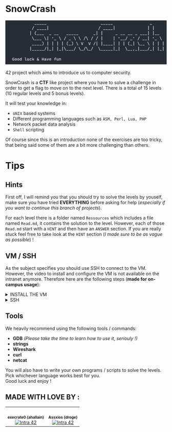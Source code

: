 # SnowCrash

![snowcrash](files/snowcrash.png)

42 project which aims to introduce us to computer security.

SnowCrash is a **CTF** like project where you have to solve a challenge in order to get a flag to move on to the next level. There is a total of 15 levels (10 regular levels and 5 bonus levels). 

It will test your knowledge in:
- `UNIX` based systems
- Different programming languages such as `ASM, Perl, Lua, PHP`
- Network packet data analysis
- `Shell` scripting

Of course since this is an introduction none of the exercises are too tricky, that being said some of them are a bit more challenging than others.

# Tips

## Hints

First off, I will remind you that you should try to solve the levels by youself, make sure you have tried **EVERYTHING** before asking for help (*especially if you want to continue this branch of projects*).

For each level there is a folder named `Ressources` which includes a file named `Read.md`, it contains the solution to the level. However, each of those `Read.md` start with a `HINT` and then have an `ANSWER` section. If you are really stuck feel free to take look at the `HINT` section (*I made sure to be as vague as possible*) !

## VM / SSH

As the subject specifies you should use SSH to connect to the VM. However, the video to install and configure the VM is not available on the intranet anymore.
Therefore here are the following steps (**made for on-campus usage**):
<details>
	<summary>INSTALL THE VM</summary>
		<p>First, download the ISO file on the intranet <i>(I recommend storing it on your sgoinfre).</i> Once it's downloaded let's create a new VM on VirtualBox, click the <code>New</code> button such as:<br>
		<img src="files/new.png"/><br>
		For the memory size the recommended amount is way enough, the VM is extremely light don't bother giving it extra memory it won't use.<br>
		For the hard disk choose the <code>Do not add a virtual hard disk</code> option.<br>
		Now we need to mount the ISO file to the VM we just created, click on the <code>Settings</code> of our VM and then head to the <code>Storage</code> tab. Under <code>Storage Devices</code> you should see a CD icon which say empty, select that and them head over to <code>Attributes</code>, once again click on the CD icon and select the <code>Choose a disk file</code> option such as:<br>
		<img src="files/storage.png"/><br>
		Now simply choose the ISO file and Voila !</p>
</details>
<details>
	<summary>SSH</summary>
		<p>This step is only useful if you are <b>having issues</b> connecting to your VM through SSH from the same computer, if your ip starts with <code>10.1</code> then we're going to have to create a host only network adapter.<br>
		In VirtualBox, on the top left click on <code>File</code> and then select <code>Host Network Manager</code> from the drop down menu, from there just click on the <code>Create</code> button and your adapter should appear such as:<br>
		<img src="files/adapter.png"/><br>
		Now we just go back to the settings of our VM and head to the <code>Network</code> tab, we need to change the <code>Attached to</code> from <code>NAT</code> to <code>Host-Only Adapter</code> and select our newly created adapter from the <code>name</code> drop down menu, such as:<br>
		<img src="files/network.png"/><br>
		You should now be able to connect to your VM through SSH ! <b>This is not the only way to do this just an example of what I did, do what works best for you !</b></p>
</details>

## Tools

We heavily recommend using the following tools / commands:
- **GDB** *(Please take the time to learn how to use it, seriouly !)*
- **strings**
- **Wireshark**
- **curl**
- **netcat**

You will also have to write your own programs / scripts to solve the levels. Pick whichever language works best for you.<br>
Good luck and enjoy !

## MADE WITH LOVE BY :

<!-- ALL-CONTRIBUTORS-LIST:START - Do not remove or modify this section -->
<!-- prettier-ignore-start -->
<!-- markdownlint-disable -->
<table>
  <tr>
    <td align="center"><a href="https://github.com/execrate0/"><img src="https://avatars.githubusercontent.com/u/52411215?v=4" width="100px;" alt=""/><br /><sub><b>execrate0 (ahallain)</b></sub></a><br /><a href="https://profile.intra.42.fr/users/ahallain" title="Intra 42"><img src="https://img.shields.io/badge/Paris-FFFFFF?style=plastic&logo=42&logoColor=000000" alt="Intra 42"/></a></td>
    <td align="center"><a href="https://github.com/assxios/"><img src="https://avatars.githubusercontent.com/u/53396610?v=4" width="100px;" alt=""/><br /><sub><b>Assxios (droge)</b></sub></a><br /><a href="https://profile.intra.42.fr/users/droge" title="Intra 42"><img src="https://img.shields.io/badge/Paris-FFFFFF?style=plastic&logo=42&logoColor=000000" alt="Intra 42"/></a></td>
  </tr>
</table>
<!-- markdownlint-restore -->
<!-- prettier-ignore-end -->
<!-- ALL-CONTRIBUTORS-LIST:END -->
